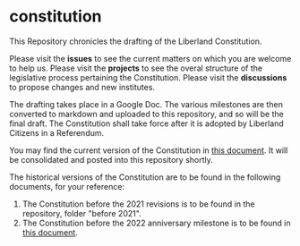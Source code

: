 # constitution
This Repository chronicles the drafting of the Liberland Constitution. 

Please visit the **issues** to see the current matters on which you are welcome to help us. Please visit the **projects** to see the overal structure of the legislative process pertaining the Constitution. Please visit the **discussions** to propose changes and new institutes.

The drafting takes place in a Google Doc. The various milestones are then converted to markdown and uploaded to this repository, and so will be the final draft. 
The Constitution shall take force after it is adopted by Liberland Citizens in a Referendum.

You may find the current version of the Constitution in [this document](https://docs.google.com/document/d/1RYgEHcb2oMgYJOa2MWUxe8E0aHRIgDpsiMG21MACIVg/edit#).
It will be consolidated and posted into this repository shortly.

The historical versions of the Constitution are to be found in the following documents, for your reference:
1. The Constitution before the 2021 revisions is to be found in the repository, folder "before 2021".
2. The Constitution before the 2022 anniversary milestone is to be found in [this document](https://docs.google.com/document/d/1XYfUNBRTn11Dy1N8G4yUC4JdbPTz4jlRKPwiRIrW9C4/edit#heading=h.xfki5fvfzdy1).
